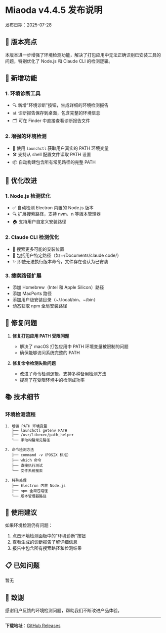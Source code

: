 # Miaoda v4.4.5 发布说明

发布日期：2025-07-28

## 🎯 版本亮点

本版本进一步增强了环境检测功能，解决了打包应用中无法正确识别已安装工具的问题，特别优化了 Node.js 和 Claude CLI 的检测逻辑。

## 🚀 新增功能

### 1. 环境诊断工具
- 🔍 新增"环境诊断"按钮，生成详细的环境检测报告
- 📊 诊断报告保存到桌面，包含完整的环境信息
- 🗂️ 可在 Finder 中直接查看诊断报告文件

### 2. 增强的环境检测
- 🔧 使用 `launchctl` 获取用户真实的 PATH 环境变量
- 🛠️ 支持从 shell 配置文件读取 PATH 设置
- 📦 自动构建包含所有常见路径的完整 PATH

## 💎 优化改进

### 1. Node.js 检测优化
- ✅ 自动检测 Electron 内置的 Node.js 版本
- 🔍 扩展搜索路径，支持 nvm、n 等版本管理器
- 🏠 支持用户自定义安装路径

### 2. Claude CLI 检测优化
- 📍 搜索更多可能的安装位置
- 🔎 包括用户特定路径（如 ~/Documents/claude code/）
- ✨ 即使无法执行版本命令，文件存在也认为已安装

### 3. 搜索路径扩展
- 添加 Homebrew（Intel 和 Apple Silicon）路径
- 添加 MacPorts 路径
- 添加用户级安装目录（~/.local/bin、~/bin）
- 动态获取 npm 全局安装路径

## 🐛 修复问题

1. **修复打包应用 PATH 受限问题**
   - 解决了 macOS 打包应用中 PATH 环境变量被限制的问题
   - 确保能够访问系统完整的 PATH

2. **修复命令检测失败问题**
   - 改进了命令检测逻辑，支持多种备用检测方法
   - 提高了在受限环境中的检测成功率

## 📚 技术细节

### 环境检测流程
```
1. 增强 PATH 环境变量
   ├── launchctl getenv PATH
   ├── /usr/libexec/path_helper
   └── 手动构建常见路径

2. 命令检测方法
   ├── command -v（POSIX 标准）
   ├── which 命令
   ├── 直接执行测试
   └── 文件系统搜索

3. 特殊处理
   ├── Electron 内置 Node.js
   ├── npm 全局包路径
   └── 版本管理器路径
```

## 🔧 使用建议

如果环境检测仍有问题：
1. 点击环境检测面板中的"环境诊断"按钮
2. 查看生成的诊断报告了解详细信息
3. 报告中包含所有搜索路径和检测结果

## 📋 已知问题

暂无

## 🙏 致谢

感谢用户反馈的环境检测问题，帮助我们不断改进产品体验。

---

**下载地址**：[GitHub Releases](https://github.com/miounet11/claude-code-manager/releases/tag/v4.4.5)